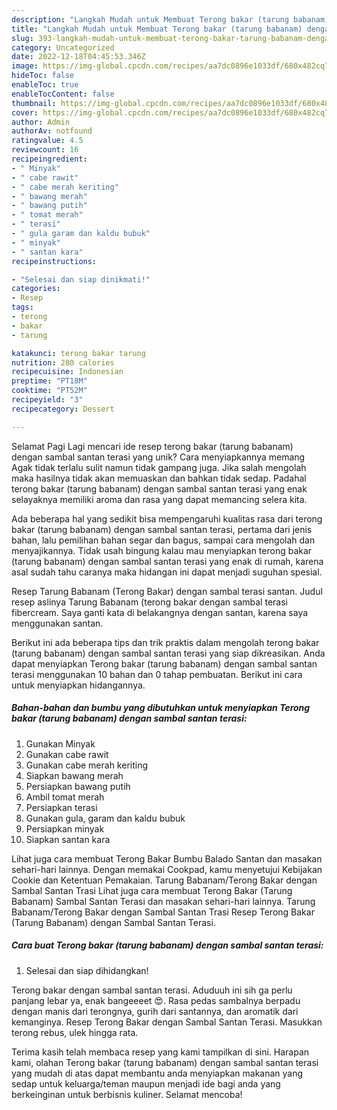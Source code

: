 ```yaml
---
description: "Langkah Mudah untuk Membuat Terong bakar (tarung babanam) dengan sambal santan terasi yang Lezat, Sempurna"
title: "Langkah Mudah untuk Membuat Terong bakar (tarung babanam) dengan sambal santan terasi yang Lezat, Sempurna"
slug: 393-langkah-mudah-untuk-membuat-terong-bakar-tarung-babanam-dengan-sambal-santan-terasi-yang-lezat-sempurna
category: Uncategorized
date: 2022-12-18T04:45:53.346Z
image: https://img-global.cpcdn.com/recipes/aa7dc0896e1033df/680x482cq70/terong-bakar-tarung-babanam-dengan-sambal-santan-terasi-foto-resep-utama.jpg
hideToc: false
enableToc: true
enableTocContent: false
thumbnail: https://img-global.cpcdn.com/recipes/aa7dc0896e1033df/680x482cq70/terong-bakar-tarung-babanam-dengan-sambal-santan-terasi-foto-resep-utama.jpg
cover: https://img-global.cpcdn.com/recipes/aa7dc0896e1033df/680x482cq70/terong-bakar-tarung-babanam-dengan-sambal-santan-terasi-foto-resep-utama.jpg
author: Admin
authorAv: notfound
ratingvalue: 4.5
reviewcount: 16
recipeingredient:
- " Minyak"
- " cabe rawit"
- " cabe merah keriting"
- " bawang merah"
- " bawang putih"
- " tomat merah"
- " terasi"
- " gula garam dan kaldu bubuk"
- " minyak"
- " santan kara"
recipeinstructions:

- "Selesai dan siap dinikmati!"
categories:
- Resep
tags:
- terong
- bakar
- tarung

katakunci: terong bakar tarung 
nutrition: 280 calories
recipecuisine: Indonesian
preptime: "PT18M"
cooktime: "PT52M"
recipeyield: "3"
recipecategory: Dessert

---
```



Selamat Pagi Lagi mencari ide resep terong bakar (tarung babanam) dengan sambal santan terasi yang unik? Cara menyiapkannya memang Agak tidak terlalu sulit namun tidak gampang juga. Jika salah mengolah maka hasilnya tidak akan memuaskan dan bahkan tidak sedap. Padahal terong bakar (tarung babanam) dengan sambal santan terasi yang enak selayaknya memiliki aroma dan rasa yang dapat memancing selera kita.


Ada beberapa hal yang sedikit bisa mempengaruhi kualitas rasa dari terong bakar (tarung babanam) dengan sambal santan terasi, pertama dari jenis bahan, lalu pemilihan bahan segar dan bagus, sampai cara mengolah dan menyajikannya. Tidak usah bingung kalau mau menyiapkan terong bakar (tarung babanam) dengan sambal santan terasi yang enak di rumah, karena asal sudah tahu caranya maka hidangan ini dapat menjadi suguhan spesial.

Resep Tarung Babanam (Terong Bakar) dengan sambal terasi santan. Judul resep aslinya Tarung Babanam (terong bakar dengan sambal terasi fibercream. Saya ganti kata di belakangnya dengan santan, karena saya menggunakan santan.


Berikut ini ada beberapa tips dan trik praktis dalam mengolah terong bakar (tarung babanam) dengan sambal santan terasi yang siap dikreasikan. Anda dapat menyiapkan Terong bakar (tarung babanam) dengan sambal santan terasi menggunakan 10 bahan dan 0 tahap pembuatan. Berikut ini cara untuk menyiapkan hidangannya.

<!--inarticleads1-->

##### Bahan-bahan dan bumbu yang dibutuhkan untuk menyiapkan Terong bakar (tarung babanam) dengan sambal santan terasi:

1. Gunakan  Minyak
1. Gunakan  cabe rawit
1. Gunakan  cabe merah keriting
1. Siapkan  bawang merah
1. Persiapkan  bawang putih
1. Ambil  tomat merah
1. Persiapkan  terasi
1. Gunakan  gula, garam dan kaldu bubuk
1. Persiapkan  minyak
1. Siapkan  santan kara


Lihat juga cara membuat Terong Bakar Bumbu Balado Santan dan masakan sehari-hari lainnya. Dengan memakai Cookpad, kamu menyetujui Kebijakan Cookie dan Ketentuan Pemakaian. Tarung Babanam/Terong Bakar dengan Sambal Santan Trasi Lihat juga cara membuat Terong Bakar (Tarung Babanam) Sambal Santan Terasi dan masakan sehari-hari lainnya. Tarung Babanam/Terong Bakar dengan Sambal Santan Trasi Resep Terong Bakar (Tarung Babanam) dengan Sambal Santan Terasi. 

<!--inarticleads2-->

##### Cara buat Terong bakar (tarung babanam) dengan sambal santan terasi:


1. Selesai dan siap dihidangkan!

Terong bakar dengan sambal santan terasi. Aduduuh ini sih ga perlu panjang lebar ya, enak bangeeeet 😍. Rasa pedas sambalnya berpadu dengan manis dari terongnya, gurih dari santannya, dan aromatik dari kemanginya. Resep Terong Bakar dengan Sambal Santan Terasi. Masukkan terong rebus, ulek hingga rata. 

Terima kasih telah membaca resep yang kami tampilkan di sini. Harapan kami, olahan Terong bakar (tarung babanam) dengan sambal santan terasi yang mudah di atas dapat membantu anda menyiapkan makanan yang sedap untuk keluarga/teman maupun menjadi ide bagi anda yang berkeinginan untuk berbisnis kuliner. Selamat mencoba!
